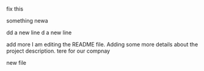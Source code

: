 
fix this

something newa


dd a new line
d a new line

add more
I am editing the README file. Adding some more details about the project description.
tere for our compnay

new file
